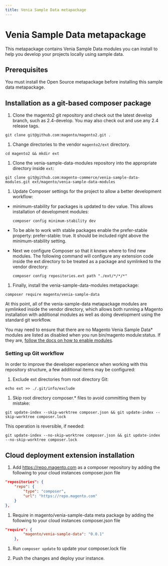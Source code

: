 ```yaml
---
title: Venia Sample Data metapackage
---
```


# Venia Sample Data metapackage

This metapackage contains Venia Sample Data modules you can install to help you develop your projects locally using sample data.

## Prerequisites

You must install the Open Source metapackage before installing this sample data metapackage.

## Installation as a git-based composer package

1. Clone the magento2 git repository and check out the latest develop branch, such as 2.4-develop. You may also check out and use any 2.4 release tags.

  ```
  git clone git@github.com:magento/magento2.git .
  ```

1. Change directories to the vendor `magento2/ext` directory.

  ```
  cd magento2 && mkdir ext
  ```

1. Clone the venia-sample-data-modules repository into the appropriate directory inside `ext`:

  ```
  git clone git@github.com:magento-commerce/venia-sample-data-modules.git ext/magento/venia-sample-data-modules
  ```

1. Update Composer settings for the project to allow a better development workflow:

- minimum-stability for packages is updated to dev value. This allows installation of development modules:

  ```
  composer config minimum-stability dev
  ```

- To be able to work with stable packages enable the prefer-stable property: prefer-stable: true. It should be included right above the minimum-stability setting.
- Next we configure Composer so that it knows where to find new modules. The following command will configure any extension code inside the ext directory to be treated as a package and symlinked to the vendor directory:

  ```
  composer config repositories.ext path "./ext/*/*/*"
  ```

1. Finally, install the venia-sample-data-modules metapackage:

  ```
  composer require magento/venia-sample-data
  ```

At this point, all of the venia-sample-data metapackage modules are symlinked inside the vendor directory, which allows both running a Magento installation with additional modules as well as doing development using the standard git workflow.

You may need to ensure that there are no Magento Venia Sample Data\* modules are listed as disabled when you run bin/magento module:status. If they are, [follow the docs on how to enable modules](https://devdocs.magento.com/guides/v2.4/extension-dev-guide/build/enable-module.html).

### Setting up Git workflow

In order to improve the developer experience when working with this repository structure, a few additional items may be configured:

1. Exclude ext directories from root directory Git:

```
echo ext >> ./.git/info/exclude
```

1. Skip root directory composer.\* files to avoid committing them by mistake:

```
git update-index --skip-worktree composer.json && git update-index --skip-worktree composer.lock
```

This operation is reversible, if needed:

```
git update-index --no-skip-worktree composer.json && git update-index --no-skip-worktree composer.lock
```

## Cloud deployment extension installation

1. Add https://repo.magento.com as a composer repository by adding the following to your cloud instances composer.json file

```json
"repositories": {
    "repo": {
        "type": "composer",
        "url": "https://repo.magento.com"
    }
},
```

1. Require in magento/venia-sample-data meta package by adding the following to your cloud instances composer.json file

```json
"require": {
        "magento/venia-sample-data": "0.0.1"
    },
```

1. Run `composer update` to update your composer.lock file

1. Push the changes and deploy your instance.